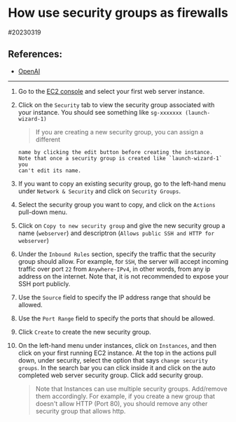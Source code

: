 # How use security groups as firewalls

#20230319

## References:

- [OpenAI](http://chat.openai.com)

---

1.  Go to the [EC2 console](http://console.aws.amazon.com) and select your first
    web server instance.

2.  Click on the `Security` tab to view the security group associated with your
    instance. You should see something like `sg-xxxxxxx (launch-wizard-1)`

    > If you are creating a new security group, you can assign a different

        name by clicking the edit button before creating the instance.
        Note that once a security group is created like `launch-wizard-1` you
        can't edit its name.

3.  If you want to copy an existing security group, go to the left-hand menu
    under `Network & Security` and click on `Security Groups`.

4.  Select the security group you want to copy, and click on the `Actions`
    pull-down menu.

5.  Click on `Copy to new security group` and give the new security group a name
    (`webserver`) and descriptron (`Allows public SSH and HTTP for webserver`)

6.  Under the `Inbound Rules` section, specify the traffic that the security
    group should allow. For example, for `SSH`, the server will accept incoming
    traffic over port `22` from `Anywhere-IPv4`, in other words, from any ip
    address on the internet. Note that, it is not recommended to
    expose your SSH port publicly.

7.  Use the `Source` field to specify the IP address range that should be
    allowed.

8.  Use the `Port Range` field to specify the ports that should be allowed.

9.  Click `Create` to create the new security group.

10. On the left-hand menu under instances, click on `Instances`, and then click
    on your first running EC2 instance. At the top in the actions pull down,
    under security, select the option that says `change security groups`.
    In the search bar you can click inside it and click on the auto completed
    web server security group. Click add security group.

    > Note that Instances can use multiple security groups. Add/remove them
    > accordingly. For example, if you create a new group that doesn't allow
    > HTTP (Port 80), you should remove any other security group that allows http.
